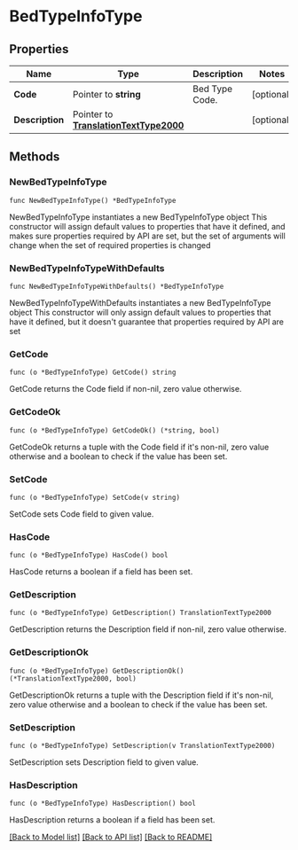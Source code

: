# BedTypeInfoType

## Properties

Name | Type | Description | Notes
------------ | ------------- | ------------- | -------------
**Code** | Pointer to **string** | Bed Type Code. | [optional] 
**Description** | Pointer to [**TranslationTextType2000**](TranslationTextType2000.md) |  | [optional] 

## Methods

### NewBedTypeInfoType

`func NewBedTypeInfoType() *BedTypeInfoType`

NewBedTypeInfoType instantiates a new BedTypeInfoType object
This constructor will assign default values to properties that have it defined,
and makes sure properties required by API are set, but the set of arguments
will change when the set of required properties is changed

### NewBedTypeInfoTypeWithDefaults

`func NewBedTypeInfoTypeWithDefaults() *BedTypeInfoType`

NewBedTypeInfoTypeWithDefaults instantiates a new BedTypeInfoType object
This constructor will only assign default values to properties that have it defined,
but it doesn't guarantee that properties required by API are set

### GetCode

`func (o *BedTypeInfoType) GetCode() string`

GetCode returns the Code field if non-nil, zero value otherwise.

### GetCodeOk

`func (o *BedTypeInfoType) GetCodeOk() (*string, bool)`

GetCodeOk returns a tuple with the Code field if it's non-nil, zero value otherwise
and a boolean to check if the value has been set.

### SetCode

`func (o *BedTypeInfoType) SetCode(v string)`

SetCode sets Code field to given value.

### HasCode

`func (o *BedTypeInfoType) HasCode() bool`

HasCode returns a boolean if a field has been set.

### GetDescription

`func (o *BedTypeInfoType) GetDescription() TranslationTextType2000`

GetDescription returns the Description field if non-nil, zero value otherwise.

### GetDescriptionOk

`func (o *BedTypeInfoType) GetDescriptionOk() (*TranslationTextType2000, bool)`

GetDescriptionOk returns a tuple with the Description field if it's non-nil, zero value otherwise
and a boolean to check if the value has been set.

### SetDescription

`func (o *BedTypeInfoType) SetDescription(v TranslationTextType2000)`

SetDescription sets Description field to given value.

### HasDescription

`func (o *BedTypeInfoType) HasDescription() bool`

HasDescription returns a boolean if a field has been set.


[[Back to Model list]](../README.md#documentation-for-models) [[Back to API list]](../README.md#documentation-for-api-endpoints) [[Back to README]](../README.md)


